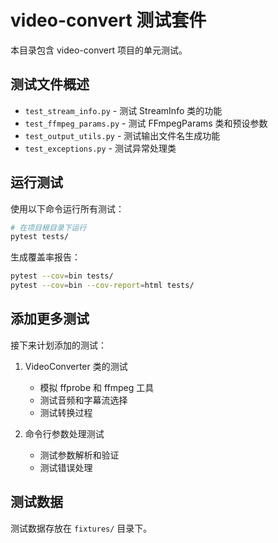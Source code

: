 # video-convert 测试套件

本目录包含 video-convert 项目的单元测试。

## 测试文件概述

- `test_stream_info.py` - 测试 StreamInfo 类的功能
- `test_ffmpeg_params.py` - 测试 FFmpegParams 类和预设参数
- `test_output_utils.py` - 测试输出文件名生成功能
- `test_exceptions.py` - 测试异常处理类

## 运行测试

使用以下命令运行所有测试：

```bash
# 在项目根目录下运行
pytest tests/
```

生成覆盖率报告：

```bash
pytest --cov=bin tests/
pytest --cov=bin --cov-report=html tests/
```

## 添加更多测试

接下来计划添加的测试：

1. VideoConverter 类的测试
   - 模拟 ffprobe 和 ffmpeg 工具
   - 测试音频和字幕流选择
   - 测试转换过程

2. 命令行参数处理测试
   - 测试参数解析和验证
   - 测试错误处理

## 测试数据

测试数据存放在 `fixtures/` 目录下。 